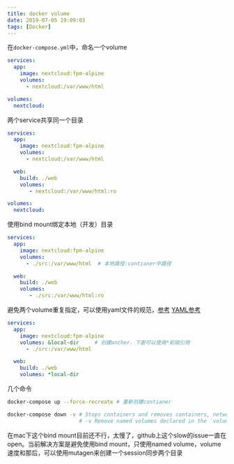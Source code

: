 ```yaml
---
title: docker volume
date: 2019-07-05 19:09:03
tags: [Docker]
---
```


在`docker-compose.yml`中，命名一个volume

```yaml
services:
  app:
    image: nextcloud:fpm-alpine
    volumes:
      - nextcloud:/var/www/html

volumes:
  nextcloud:
```

两个service共享同一个目录

```yaml
services:
  app:
    image: nextcloud:fpm-alpine
    volumes:
      - nextcloud:/var/www/html

  web:
    build: ./web
    volumes:
       - nextcloud:/var/www/html:ro

volumes:
  nextcloud:
```

使用bind mount绑定本地（开发）目录

```yaml
services:
  app:
    image: nextcloud:fpm-alpine
    volumes:
      - ./src:/var/www/html  # 本地路径:contianer中路径

  web:
    build: ./web
    volumes:
       - ./src:/var/www/html:ro
```

避免两个volume重复指定，可以使用yaml文件的规范，[参考][1] [YAML参考][2]

```yaml
services:
  app:
    image: nextcloud:fpm-alpine
    volumes: &local-dir     # 创建ancher，下面可以使用*前缀引用
      - ./src:/var/www/html

  web:
    build: ./web
    volumes: *local-dir
```

几个命令

```bash
docker-compose up --force-recreate # 重新创建contianer

docker-compose down -v # Stops containers and removes containers, networks, volumes, and images created by up
                       # -v Remove named volumes declared in the `volumes` section
```

在mac下这个bind mount目前还不行，太慢了，github上这个slow的issue一直在open。当前解决方案是避免使用bind mount，只使用named volume，volume速度和那后，可以使用mutagen来创建一个session同步两个目录


[1]: https://stackoverflow.com/a/42092050/3381650
[2]: https://blog.daemonl.com/2016/02/yaml.html

